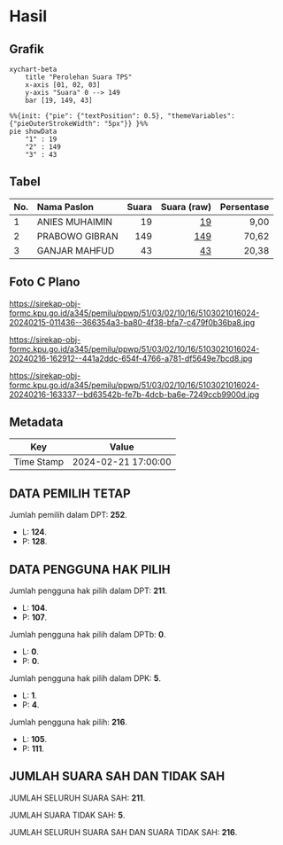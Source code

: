 # Hasil

## Grafik

```mermaid
xychart-beta
    title "Perolehan Suara TPS"
    x-axis [01, 02, 03]
    y-axis "Suara" 0 --> 149
    bar [19, 149, 43]
```

```mermaid
%%{init: {"pie": {"textPosition": 0.5}, "themeVariables": {"pieOuterStrokeWidth": "5px"}} }%%
pie showData
    "1" : 19
    "2" : 149
    "3" : 43
```

## Tabel

| No. | Nama Paslon    | Suara | Suara (raw) | Persentase |
|:--- |:-------------- | -----:| -----------:| ----------:|
| 1   | ANIES MUHAIMIN | 19    | [19][p-1]   | 9,00       |
| 2   | PRABOWO GIBRAN | 149   | [149][p-2]  | 70,62      |
| 3   | GANJAR MAHFUD  | 43    | [43][p-3]   | 20,38      |


[p-1]: https://github.com/gigit-pemilu/pemilu-2024-51-bali/blob/main/pilpres/hitung-suara/sub/51-bali/sub/03-badung/sub/02-mengwi/sub/1016-lukluk/sub/024-tps/sub/paslon-1.txt
[p-2]: https://github.com/gigit-pemilu/pemilu-2024-51-bali/blob/main/pilpres/hitung-suara/sub/51-bali/sub/03-badung/sub/02-mengwi/sub/1016-lukluk/sub/024-tps/sub/paslon-2.txt
[p-3]: https://github.com/gigit-pemilu/pemilu-2024-51-bali/blob/main/pilpres/hitung-suara/sub/51-bali/sub/03-badung/sub/02-mengwi/sub/1016-lukluk/sub/024-tps/sub/paslon-3.txt

## Foto C Plano

https://sirekap-obj-formc.kpu.go.id/a345/pemilu/ppwp/51/03/02/10/16/5103021016024-20240215-011436--366354a3-ba80-4f38-bfa7-c479f0b36ba8.jpg

https://sirekap-obj-formc.kpu.go.id/a345/pemilu/ppwp/51/03/02/10/16/5103021016024-20240216-162912--441a2ddc-654f-4766-a781-df5649e7bcd8.jpg

https://sirekap-obj-formc.kpu.go.id/a345/pemilu/ppwp/51/03/02/10/16/5103021016024-20240216-163337--bd63542b-fe7b-4dcb-ba6e-7249ccb9900d.jpg


## Metadata

| Key        | Value               |
| ---------- | ------------------- |
| Time Stamp | 2024-02-21 17:00:00 |


## DATA PEMILIH TETAP

Jumlah pemilih dalam DPT: **252**.
 * L: **124**.
 * P: **128**.

## DATA PENGGUNA HAK PILIH

Jumlah pengguna hak pilih dalam DPT: **211**.
 * L: **104**.
 * P: **107**.

Jumlah pengguna hak pilih dalam DPTb: **0**.
 * L: **0**.
 * P: **0**.

Jumlah pengguna hak pilih dalam DPK: **5**.
 * L: **1**.
 * P: **4**.

Jumlah pengguna hak pilih: **216**.
 * L: **105**.
 * P: **111**.

## JUMLAH SUARA SAH DAN TIDAK SAH

JUMLAH SELURUH SUARA SAH: **211**.

JUMLAH SUARA TIDAK SAH: **5**.

JUMLAH SELURUH SUARA SAH DAN SUARA TIDAK SAH: **216**.


